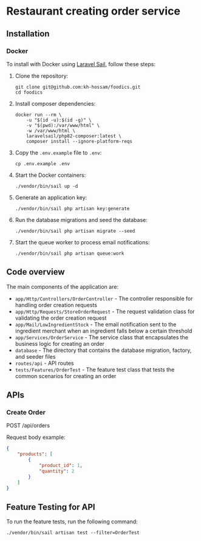 # Restaurant creating order service

## Installation

### Docker

To install with Docker using [Laravel Sail](https://laravel.com/docs/10.x/sail), follow these steps:

1. Clone the repository:

    ```
    git clone git@github.com:kh-hossam/foodics.git
    cd foodics
    ```

2. Install composer dependencies:

    ```
    docker run --rm \
        -u "$(id -u):$(id -g)" \
        -v "$(pwd):/var/www/html" \
        -w /var/www/html \
        laravelsail/php82-composer:latest \
        composer install --ignore-platform-reqs
    ```

3. Copy the `.env.example` file to `.env`:

    ```
    cp .env.example .env
    ```

4. Start the Docker containers:

    ```
    ./vendor/bin/sail up -d
    ```

5. Generate an application key:

    ```
    ./vendor/bin/sail php artisan key:generate
    ```

6. Run the database migrations and seed the database:

    ```
    ./vendor/bin/sail php artisan migrate --seed
    ```

7. Start the queue worker to process email notifications:

    ```
    ./vendor/bin/sail php artisan queue:work
    ```

## Code overview

The main components of the application are:

- `app/Http/Controllers/OrderController` - The controller responsible for handling order creation requests
- `app/Http/Requests/StoreOrderRequest` - The request validation class for validating the order creation request
- `app/Mail/LowIngredientStock` - The email notification sent to the ingredient merchant when an ingredient falls below a certain threshold
- `app/Services/OrderService` - The service class that encapsulates the business logic for creating an order
- `database` - The directory that contains the database migration, factory, and seeder files
- `routes/api` - API routes
- `tests/Features/OrderTest` - The feature test class that tests the common scenarios for creating an order

## APIs

### Create Order

POST /api/orders

Request body example:

```json
{
    "products": [
        {
            "product_id": 1,
            "quantity": 2
        }
    ]
}
```

## Feature Testing for API

To run the feature tests, run the following command:

```
./vendor/bin/sail artisan test --filter=OrderTest
```
